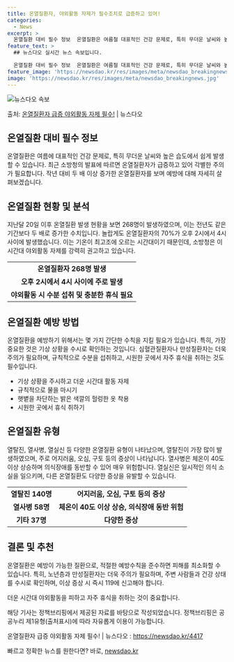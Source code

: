 ```yaml
---
title: 온열질환자, 야외활동 자제가 필수조치로 급증하고 있어!
categories:
  - News
excerpt: >
  온열질환 대비 필수 정보  온열질환은 여름철 대표적인 건강 문제로, 특히 무더운 날씨와 높은 습도에서 쉽게 …
feature_text: >
  ## 뉴스다오 실시간 뉴스 속보입니다.

  온열질환 대비 필수 정보  온열질환은 여름철 대표적인 건강 문제로, 특히 무더운 날씨와 높은 습도에서 쉽게 …
feature_image: 'https://newsdao.kr/res/images/meta/newsdao_breakingnews.jpg'
image: 'https://newsdao.kr/res/images/meta/newsdao_breakingnews.jpg'
---
```


![뉴스다오 속보](https://newsdao.kr/res/images/meta/newsdao_breakingnews.jpg)

<p>출처: <a href="https://newsdao.kr/4417" rel="dofollow">온열질환자 급증 야외활동 자제 필수!</a> | 뉴스다오</p>

<h2 data-ke-size="size26">온열질환 대비 필수 정보</h2>
<p data-ke-size="size16">온열질환은 여름에 대표적인 건강 문제로, 특히 무더운 날씨와 높은 습도에서 쉽게 발생할 수 있습니다. 최근 소방청의 발표에 따르면 온열질환자가 급증하고 있어 각별한 주의가 필요합니다. 작년 대비 두 배 이상 증가한 온열질환자를 보며 예방에 대해 자세히 살펴보겠습니다.</p>

<h2 data-ke-size="size26">온열질환 현황 및 분석</h2>
<p data-ke-size="size16">지난달 20일 이후 온열질환 발생 현황을 보면 268명이 발생하였으며, 이는 전년도 같은 기간보다 두 배로 증가한 수치입니다. 놀랍게도 온열질환자의 70%가 오후 2시에서 4시 사이에 발생했습니다. 이는 기온이 최고조에 오르는 시간대이기 때문인데, 소방청은 이 시간대 야외활동 자제를 강력히 권고하고 있습니다.</p>
<table>
  <tr>
    <td style="text-align: center; height: 17px;"><b>온열질환자 268명 발생</b></td>
  </tr>
  <tr>
    <td style="text-align: center; height: 17px;"><b>오후 2시에서 4시 사이에 주로 발생</b></td>
  </tr>
  <tr>
    <td style="text-align: center; height: 17px;"><b>야외활동 시 수분 섭취 및 충분한 휴식 필요</b></td>
  </tr>
</table>

<h2 data-ke-size="size26">온열질환 예방 방법</h2>
<p data-ke-size="size16">온열질환을 예방하기 위해서는 몇 가지 간단한 수칙을 지킬 필요가 있습니다. 특히, 가장 중요한 것은 기상 상황을 수시로 확인하는 것입니다. 심혈관질환자나 만성질환자는 더욱 주의가 필요하며, 규칙적으로 수분을 섭취하고, 시원한 곳에서 자주 휴식을 취하는 것도 필수입니다.</p>
<ul>
  <li>기상 상황을 주시하고 더운 시간대 활동 자제</li>
  <li>규칙적으로 물을 마시기</li>
  <li>햇볕을 차단하는 밝은 색깔의 헐렁한 옷 착용</li>
  <li>시원한 곳에서 휴식 취하기</li>
</ul>

<h2 data-ke-size="size26">온열질환 유형</h2>
<p data-ke-size="size16">열탈진, 열사병, 열실신 등 다양한 온열질환 유형이 나타났으며, 열탈진이 가장 많이 발생하였으며, 주로 어지러움, 오심, 구토 등의 증상이 나타납니다. 열사병은 체온이 40도 이상 상승하며 의식장애를 동반할 수 있어 매우 위험합니다. 열실신은 일시적인 의식 소실을 일으키며, 다른 온열질환도 다양한 증상을 유발할 수 있습니다.</p>
<table>
  <tr>
    <td style="text-align: center; height: 17px;"><b>열탈진 140명</b></td>
    <td style="text-align: center; height: 17px;"><b>어지러움, 오심, 구토 등의 증상</b></td>
  </tr>
  <tr>
    <td style="text-align: center; height: 17px;"><b>열사병 58명</b></td>
    <td style="text-align: center; height: 17px;"><b>체온이 40도 이상 상승, 의식장애 동반 위험</b></td>
  </tr>
  <tr>
    <td style="text-align: center; height: 17px;"><b>기타 37명</b></td>
    <td style="text-align: center; height: 17px;"><b>다양한 증상</b></td>
  </tr>
</table>

<h2 data-ke-size="size26">결론 및 추천</h2>
<p data-ke-size="size16">온열질환은 예방이 가능한 질환으로, 적절한 예방수칙을 준수하면 피해를 최소화할 수 있습니다. 특히, 노년층과 만성질환자는 더욱 주의가 필요하며, 주변 사람들과 건강 상태를 수시로 확인하며, 이상 증상 시 즉시 119에 신고해야 합니다.</p>

<p data-ke-size="size16">더운 시간대 야외활동을 피하고 자주 휴식을 취하는 것이 중요합니다.</p>

<p data-ke-size="size16">해당 기사는 정책브리핑에서 제공된 자료를 바탕으로 작성되었습니다. 정책브리핑은 공공누리 제1유형(출처표시)에 따라 자유롭게 이용이 가능합니다.</p>

<p data-ke-size="size16">온열질환자 급증 야외활동 자제 필수! | 뉴스다오 : <a href="https://newsdao.kr/4417">https://newsdao.kr/4417</a></p> 

빠르고 정확한 뉴스를 원한다면? 바로, <a href="https://newsdao.kr" rel="dofollow">newsdao.kr</a>


